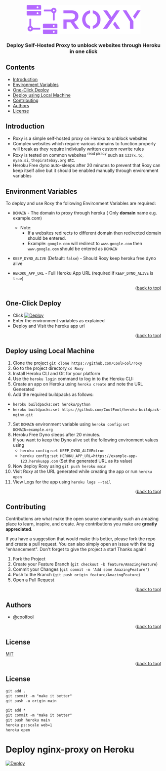 <div align="center" id = "top">
  <img src="logo.png"  alt="roxy logo"/>
  <h3>Deploy Self-Hosted Proxy to unblock websites through Heroku in one click</h3> 
</div>

## Contents
- [Introduction](#introduction)
- [Environment Variables](#environment-variables)
- [One-Click Deploy](#one-click-deploy)
- [Deploy using Local Machine](#deploy-using-local-machine)
- [Contributing](#contributing)
- [Authors](#authors)
- [License](#license)

## Introduction
- Roxy is a simple self-hosted proxy on Heroku to unblock websites
- Complex websites which require various domains to function properly will break as they require indiviually written custom rewrite rules
- Roxy is tested on common websites <sup>read piracy</sup> such as `1337x.to`, `nyaa.si`, `thepiratebay.org` etc.
- Heroku Free dyno auto-sleeps after 20 minutes to prevent that Roxy can keep itself alive but it should be enabled manually through environment variables
## Environment Variables

To deploy and use Roxy the following Environment Variables are required:

- `DOMAIN` - The domain to proxy through heroku ( Only **domain** name e.g. example.com)
    - Note: 
        - If a websites redirects to different domain then redirected domain should be entered.
        - Example: `google.com` will redirect to `www.google.com` then `www.google.com` should be entered as `DOMAIN` 

- `KEEP_DYNO_ALIVE` (Default: `false`) - Should Roxy keep heroku free dyno alive 

- `HEROKU_APP_URL` - Full Heroku App URL (required if `KEEP_DYNO_ALIVE` is `true`)
<p align="right">(<a href="#top">back to top</a>)</p>

## One-Click Deploy
- Click  [![Deploy](https://www.herokucdn.com/deploy/button.svg)](https://heroku.com/deploy?template=https://github.com/coolfool/roxy)
- Enter the environment variables as explained
- Deploy and Visit the heroku app url 
<p align="right">(<a href="#top">back to top</a>)</p>


## Deploy using Local Machine

1) Clone the project `git clone https://github.com/CoolFool/roxy`
2) Go to the project directory `cd Roxy`
3) Install Heroku CLI and Git for your platform
4) Use the `heroku login` command to log in to the Heroku CLI:
5) Create an app on Heroku using `heroku create` and note the URL Generated
6) Add the required buildpacks as follows:
  - `heroku buildpacks:set heroku/python`
  - `heroku buildpacks:set https://github.com/CoolFool/heroku-buildpack-nginx.git`
7) Set `DOMAIN` environment variable using `heroku config:set DOMAIN=example.org`
8) Heroku Free Dyno sleeps after 20 minutes.<br> 
If you want to keep the Dyno alive set the following environment values using <br>
    - `heroku config:set KEEP_DYNO_ALIVE=true`
    - `heroku config:set HEROKU_APP_URL=https://example-app-123.herokuapp.com` (Set the generated URL as its value)
9) Now deploy Roxy using `git push heroku main`
10) Visit Roxy at the URL generated while creating the app or run `heroku open`
11) View Logs for the app using `heroku logs --tail`
<p align="right">(<a href="#top">back to top</a>)</p>

## Contributing

Contributions are what make the open source community such an amazing place to learn, inspire, and create. Any contributions you make are **greatly appreciated**.

If you have a suggestion that would make this better, please fork the repo and create a pull request. You can also simply open an issue with the tag "enhancement".
Don't forget to give the project a star! Thanks again!

1. Fork the Project
2. Create your Feature Branch (`git checkout -b feature/AmazingFeature`)
3. Commit your Changes (`git commit -m 'Add some AmazingFeature'`)
4. Push to the Branch (`git push origin feature/AmazingFeature`)
5. Open a Pull Request

<p align="right">(<a href="#top">back to top</a>)</p>


## Authors

- [@coolfool](https://www.github.com/coolfool)

<p align="right">(<a href="#top">back to top</a>)</p>

## License

[MIT](https://choosealicense.com/licenses/mit/)

<p align="right">(<a href="#top">back to top</a>)</p>

## License
```
git add .
git commit -m "make it better"
git push -u origin main

```

```
git add * 
git commit -m "make it better" 
git push heroku main 
heroku ps:scale web=1
heroku open

```

# Deploy nginx-proxy on Heroku

[![Deploy](https://www.herokucdn.com/deploy/button.png)](https://heroku.com/deploy)

